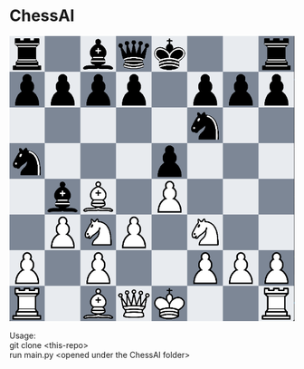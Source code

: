 # ChessAI

![Chess AI](images/ChessScreenshot.png)

Usage:<br>
git clone \<this-repo\> <br>
run main.py  \<opened under the ChessAI folder\> <br>
